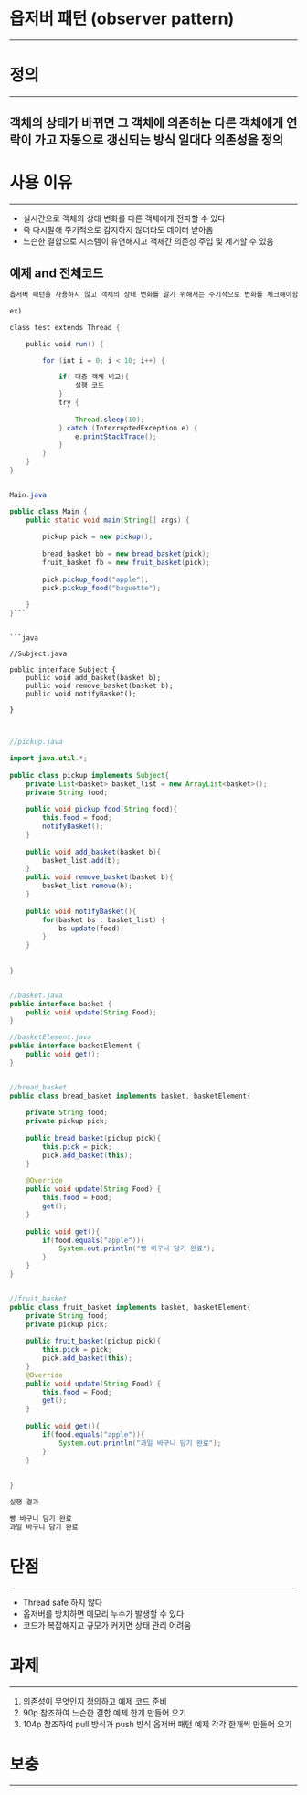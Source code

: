 

# 옵저버 패턴 (observer pattern)
------------------------------------------------------------------------


# 정의 
-------------------------------------------------------------------------
## 객체의 상태가 바뀌면 그 객체에 의존허눈 다른 객체에게 연락이 가고 자동으로 갱신되는 방식 일대다 의존성을 정의



# 사용 이유

--------------------------------------------------------

* 실시간으로 객체의 상태 변화를 다른 객체에게 전파할 수 있다
* 즉 다시말해 주기적으로 감지하지 않더라도 데이터 받아옴
* 느슨한 결합으로 시스템이 유연해지고 객체간 의존성 주입 및 제거할 수 있음


## 예제 and 전체코드


```java
옵저버 패턴을 사용하지 않고 객체의 상태 변화를 알기 위해서는 주기적으로 변화를 체크해야함

ex)

class test extends Thread {

    public void run() {

        for (int i = 0; i < 10; i++) {

            if( 대충 객체 비교){
	            실행 코드
            }
            try {
            
                Thread.sleep(10);          
            } catch (InterruptedException e) {
                e.printStackTrace();
            }
        }
    }
}


```

```java

Main.java

public class Main {  
    public static void main(String[] args) {  
  
        pickup pick = new pickup();  
  
        bread_basket bb = new bread_basket(pick);  
        fruit_basket fb = new fruit_basket(pick);  
  
        pick.pickup_food("apple");  
        pick.pickup_food("baguette");  
  
    }  
}```
``` 

```

```java

//Subject.java

public interface Subject {  
    public void add_basket(basket b);  
    public void remove_basket(basket b);  
    public void notifyBasket();  
  
}


```

```java

//pickup.java

import java.util.*;  
  
public class pickup implements Subject{  
    private List<basket> basket_list = new ArrayList<basket>();  
    private String food;  
  
    public void pickup_food(String food){  
        this.food = food;  
        notifyBasket();  
    }  
  
    public void add_basket(basket b){  
        basket_list.add(b);  
    }  
    public void remove_basket(basket b){  
        basket_list.remove(b);  
    }  
  
    public void notifyBasket(){  
        for(basket bs : basket_list) {  
            bs.update(food);  
        }  
    }  
  
  
}

```

```java

//basket.java
public interface basket {  
    public void update(String Food);  
}


```

```java
//basketElement.java
public interface basketElement {  
    public void get();  
}

```

```java

//bread_basket
public class bread_basket implements basket, basketElement{  
  
    private String food;  
    private pickup pick;  
  
    public bread_basket(pickup pick){  
        this.pick = pick;  
        pick.add_basket(this);  
    }  
  
    @Override  
    public void update(String Food) {  
        this.food = Food;  
        get(); 
    }  
  
    public void get(){  
        if(food.equals("apple")){  
            System.out.println("빵 바구니 담기 완료");  
        }  
    }  
}


```

```java

//fruit_basket
public class fruit_basket implements basket, basketElement{  
    private String food;  
    private pickup pick;  
  
    public fruit_basket(pickup pick){  
        this.pick = pick;  
        pick.add_basket(this);  
    }  
    @Override  
    public void update(String Food) {  
        this.food = Food;  
        get();  
    }  
  
    public void get(){  
        if(food.equals("apple")){  
            System.out.println("과일 바구니 담기 완료");  
        }  
    }  
  
  
}
```

```java 
실행 결과

빵 바구니 담기 완료
과일 바구니 담기 완료

```

# 단점
---------------------------------------------------------------
+ Thread safe 하지 않다
+ 옵저버를 방치하면 메모리 누수가 발생할 수 있다
+ 코드가 복잡해지고 규모가 커지면 상태 관리 어려움


# 과제
--------------------------------------------------------------------
1. 의존성이 무엇인지 정의하고 예제 코드 준비
2. 90p 참조하여 느슨한 결합 예제 한개 만들어 오기
3. 104p 참조하여 pull 방식과 push 방식 옵저버 패턴 예제 각각 한개씩 만들어 오기



# 보충
--------------------------------------------------------------

